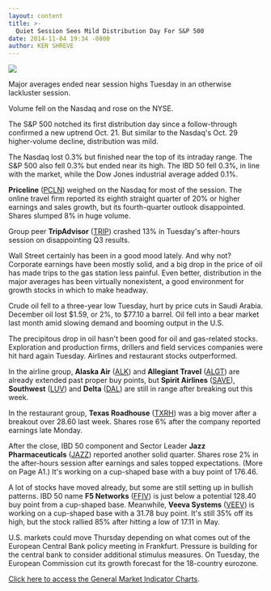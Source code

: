 ```yaml
---
layout: content
title: >-
  Quiet Session Sees Mild Distribution Day For S&P 500
date: 2014-11-04 19:34 -0800
author: KEN SHREVE
---
```






![](https://www.investors.com/wp-content/uploads/ibd-migrated-images/MPv_141105_635507127066485704.png)









Major averages ended near session highs Tuesday in an otherwise lackluster session.

  

Volume fell on the Nasdaq and rose on the NYSE.

  

The S&P 500 notched its first distribution day since a follow-through confirmed a new uptrend Oct. 21. But similar to the Nasdaq's Oct. 29 higher-volume decline, distribution was mild.

  

The Nasdaq lost 0.3% but finished near the top of its intraday range. The S&P 500 also fell 0.3% but ended near its high. The IBD 50 fell 0.3%, in line with the market, while the Dow Jones industrial average added 0.1%.

  

**Priceline** ([PCLN](https://research.investors.com/quote.aspx?symbol=PCLN)) weighed on the Nasdaq for most of the session. The online travel firm reported its eighth straight quarter of 20% or higher earnings and sales growth, but its fourth-quarter outlook disappointed. Shares slumped 8% in huge volume.

  

Group peer **TripAdvisor** ([TRIP](https://research.investors.com/quote.aspx?symbol=TRIP)) crashed 13% in Tuesday's after-hours session on disappointing Q3 results.

  

Wall Street certainly has been in a good mood lately. And why not? Corporate earnings have been mostly solid, and a big drop in the price of oil has made trips to the gas station less painful. Even better, distribution in the major averages has been virtually nonexistent, a good environment for growth stocks in which to make headway.

  

Crude oil fell to a three-year low Tuesday, hurt by price cuts in Saudi Arabia. December oil lost $1.59, or 2%, to $77.10 a barrel. Oil fell into a bear market last month amid slowing demand and booming output in the U.S.

  

The precipitous drop in oil hasn't been good for oil and gas-related stocks. Exploration and production firms, drillers and field services companies were hit hard again Tuesday. Airlines and restaurant stocks outperformed.

  

In the airline group, **Alaska Air** ([ALK](https://research.investors.com/quote.aspx?symbol=ALK)) and **Allegiant Travel** ([ALGT](https://research.investors.com/quote.aspx?symbol=ALGT)) are already extended past proper buy points, but **Spirit Airlines** ([SAVE](https://research.investors.com/quote.aspx?symbol=SAVE)), **Southwest** ([LUV](https://research.investors.com/quote.aspx?symbol=LUV)) and **Delta** ([DAL](https://research.investors.com/quote.aspx?symbol=DAL)) are still in range after breaking out this week.

  

In the restaurant group, **Texas Roadhouse** ([TXRH](https://research.investors.com/quote.aspx?symbol=TXRH)) was a big mover after a breakout over 28.60 last week. Shares rose 6% after the company reported earnings late Monday.

  

After the close, IBD 50 component and Sector Leader **Jazz Pharmaceuticals** ([JAZZ](https://research.investors.com/quote.aspx?symbol=JAZZ)) reported another solid quarter. Shares rose 2% in the after-hours session after earnings and sales topped expectations. (More on Page A1.) It's working on a cup-shaped base with a buy point of 176.46.

  

A lot of stocks have moved already, but some are still setting up in bullish patterns. IBD 50 name **F5 Networks** ([FFIV](https://research.investors.com/quote.aspx?symbol=FFIV)) is just below a potential 128.40 buy point from a cup-shaped base. Meanwhile, **Veeva Systems** ([VEEV](https://research.investors.com/quote.aspx?symbol=VEEV)) is working on a cup-shaped base with a 31.78 buy point. It's still 35% off its high, but the stock rallied 85% after hitting a low of 17.11 in May.

  

U.S. markets could move Thursday depending on what comes out of the European Central Bank policy meeting in Frankfurt. Pressure is building for the central bank to consider additional stimulus measures. On Tuesday, the European Commission cut its growth forecast for the 18-country eurozone.

  

[Click here to access the General Market Indicator Charts](https://www.investors.com/pdf/GMI_110514.pdf).




